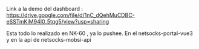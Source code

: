 Link a la demo del dashboard : https://drive.google.com/file/d/1nC_dQehMuCDBC-eSSTmKiM94I0_5tqg5/view?usp=sharing

Esta todo lo realizado en NK-60 , ya lo pushee.
En el netsocks-portal-vue3 y en la api de netsocks-mobsi-api

